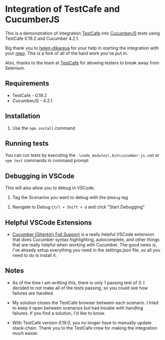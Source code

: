 # Integration of TestCafe and CucumberJS

This is a demonstration of integration [TestCafe](https://github.com/DevExpress/testcafe) into [CucumberJS](https://github.com/cucumber/cucumber-js) tests using TestCafe 0.19.2 and Cucumber 4.2.1.

Big thank you to [helen-dikareva](https://github.com/helen-dikareva/) for your help in starting the integration with your [repo](https://github.com/helen-dikareva/testcafe-cucumber-demo). This is a fork of all of the hard work you've put in. 

Also, thanks to the team at [TestCafe](https://github.com/DevExpress/testcafe) for allowing testers to break away from Selenium.

## Requirements
* TestCafe - 0.19.2
* CucumberJS - 4.2.1

## Installation 

1. Use the `npm install` command

## Running tests

You can run tests by executing the `.\node_modules\.bin\cucumber-js.cmd` or `npm test` commands in command prompt

## Debugging in VSCode

This will also allow you to debug in VSCode. 

1. Tag the Scenarios you want to debug with the `@debug` tag

2. Navigate to Debug `Ctrl + Shift + d` and click "Start Debugging"

## Helpful VSCode Extensions

* [Cucumber (Gherkin) Full Support](https://marketplace.visualstudio.com/items?itemName=alexkrechik.cucumberautocomplete) is a really helpful VSCode extension that does Cucumber syntax highlighting, autocomplete, and other things that are really helpful when working with Cucumber. The good news is, I've already setup everything you need in the settings.json file, so all you need to do is install it. 


## Notes

* As of the time I am writting this, there is only 1 passing test of 3. I decided to not make all of the tests passing, so you could see how failures are handled. 

* My solution closes the TestCafe browser between each scenario. I tried to keep it open between scenarios but had trouble with handling failures. If you find a solution, I'd like to know.

* With TestCafe version 0.19.0, you no longer have to manually update stack-chain. Thank you to the TestCafe crew for making the integration much easier.